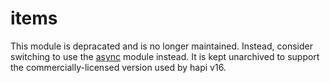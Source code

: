 # items

This module is depracated and is no longer maintained. Instead, consider switching to use the [async](https://www.npmjs.com/package/async) module instead. It is kept unarchived to support the commercially-licensed version used by hapi v16.
